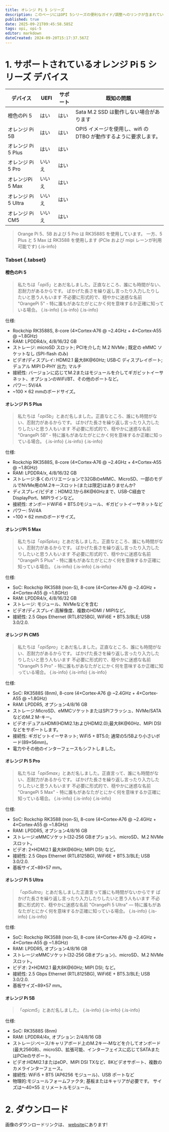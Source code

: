 ```yaml
---
title: オレンジ Pi 5 シリーズ
description: このページにはOPI 5シリーズの便利なガイド/調整へのリンクが含まれています
published: true
date: 2025-09-21T09:45:58.585Z
tags: opi, opi-5
editor: markdown
dateCreated: 2024-09-20T15:17:37.567Z
---
```


# 1. サポートされているオレンジ Pi 5 シリーズ デバイス

| デバイス            | UEFI | サポート | 既知の問題                                      |
| --------------- | ---- | ---- | ------------------------------------------ |
| 橙色のPi 5         | はい   | はい   | Sata M.2 SSD は動作しない場合があります |
| オレンジ Pi 5B      | はい   | はい   | OPI5 イメージを使用し、wifi の DTBO が動作するように要求します。   |
| オレンジ Pi 5 Plus  | はい   | はい   |                                            |
| オレンジ Pi 5 Pro   | いいえ  | はい   |                                            |
| オレンジPi 5 Max    | いいえ  | はい   |                                            |
| オレンジ Pi 5 Ultra | いいえ  | はい   |                                            |
| オレンジ Pi CM5     | いいえ  | はい   |                                            |

> Orange Pi 5、5B および 5 Pro は RK3588S を使用しています。 一方、5 Plus と 5 Max は RK3588 を使用します (PCIe および mipi レーンが利用可能です)
> {.is-info}

### Tabset {.tabset}

#### 橙色のPi 5

> 私たちは「_opi5_」とあだ名しました。正直なところ、誰にも時間がない、忍耐力があるからです。 ばかげた長さを繰り返し言ったり入力したりしたいと思う人もいます 不必要に形式的で、穏やかに迷惑な名前 "OrangePi 5" - 特に誰もがあなたがとにかく何を意味するか正確に知っている場合。
> {.is-info}
> {.is-info}
> {.is-info}

仕様:

- Rockchip RK3588S, 8-core (4×Cortex‐A76 @ ~2.4GHz + 4×Cortex‐A55 @ ~1.8GHz)
- RAM: LPDDR4/x, 4/8/16/32 GB
- ストレージ: microSD スロット; PCIを介した M.2 NVMe ; 既定の eMMC ソケットなし (SPI-flash のみ)
- ビデオ/ディスプレイ: HDMI2.1 最大8K@60Hz; USB‐C ディスプレイポート; デュアル MIPI D‐PHY 出力; マルチ
- 接続性: バージョンに応じてM.2またはモジュールを介してギガビットイーサネット、オプションのWiFi/BT、その他のポートなど。
- パワー: 5V/4A
- ~100 × 62 mmのボードサイズ。

#### オレンジ Pi 5 Plus

> 私たちは「_opi5b_」とあだ名しました。正直なところ、誰にも時間がない、忍耐力があるからです。 ばかげた長さを繰り返し言ったり入力したりしたいと思う人もいます 不必要に形式的で、穏やかに迷惑な名前 "OrangePi 5B" - 特に誰もがあなたがとにかく何を意味するか正確に知っている場合。
> {.is-info}
> {.is-info}
> {.is-info}

仕様:

- Rockchip RK3588S, 8-core (4×Cortex‐A76 @ ~2.4GHz + 4×Cortex‐A55 @ ~1.8GHz)
- RAM: LPDDR4/x, 4/8/16/32 GB
- ストレージ:多くのバリエーションで32GBのeMMC、MicroSD、一部のモデルでNVMe用のM.2キースロット(または限定)はありませんか?
- ディスプレイ/ビデオ：HDMI2.1から8K@60Hzまで、USB-C経由でDisplayPort、MIPIラインなど。
- 接続性: オンボードWiFi6 + BT5.0モジュール、ギガビットイーサネットなど
- パワー: 5V/4A
- ~100 × 62 mmのボードサイズ。

#### オレンジPi 5 Max

> 私たちは「_opi5plus_」とあだ名しました。正直なところ、誰にも時間がない、忍耐力があるからです。 ばかげた長さを繰り返し言ったり入力したりしたいと思う人もいます 不必要に形式的で、穏やかに迷惑な名前 "OrangePi 5 Plus" - 特に誰もがあなたがとにかく何を意味するか正確に知っている場合。
> {.is-info}
> {.is-info}
> {.is-info}

仕様:

- SoC: Rockchip RK3588 (non-S), 8-core (4×Cortex‐A76 @ ~2.4GHz + 4×Cortex‐A55 @ ~1.8GHz)
- RAM: LPDDR4/x, 4/8/16/32 GB
- ストレージ: モジュール、NVMeなどを含む
- ビデオ/ディスプレイ:高解像度、複数のHDMI / MIPIなど。
- 接続性: 2.5 Gbps Ethernet (RTL8125BG), WiFi6E + BT5.3/BLE; USB 3.0/2.0.

#### オレンジ Pi CM5

> 私たちは「_opi5pro_」とあだ名しました。正直なところ、誰にも時間がない、忍耐力があるからです。 ばかげた長さを繰り返し言ったり入力したりしたいと思う人もいます 不必要に形式的で、穏やかに迷惑な名前 "OrangePi 5 Pro" - 特に誰もがあなたがとにかく何を意味するか正確に知っている場合。
> {.is-info}
> {.is-info}
> {.is-info}

仕様:

- SoC: RK3588S (8nm), 8-core (4×Cortex‐A76 @ ~2.4GHz + 4×Cortex‐A55 @ ~1.8GHz)
- RAM: LPDDR5, オプション4/8/16 GB
- ストレージ:MicroSD、eMMCソケットまたはSPIフラッシュ、NVMe/SATAなどのM.2 M-キー。
- ビデオ:デュアルHDMI(HDMI2.1およびHDMI2.0);最大8K@60Hz、MIPI DSIなどをサポートします。
- 接続性: ギガビットイーサネット; WiFi5 + BT5.0; 通常の5/5Bより小さいボード(89×56mm)。
- 電力やその他のインターフェースもシフトしました。

#### オレンジ Pi 5 Pro

> 私たちは「_opi5max_」とあだ名しました。正直言って、誰にも時間がない、忍耐力があるからです。 ばかげた長さを繰り返し言ったり入力したりしたいと思う人もいます 不必要に形式的で、穏やかに迷惑な名前 "OrangePi 5 Max" - 特に誰もがあなたがとにかく何を意味するか正確に知っている場合。
> {.is-info}
> {.is-info}
> {.is-info}

仕様:

- SoC: Rockchip RK3588 (non-S), 8-core (4×Cortex‐A76 @ ~2.4GHz + 4×Cortex‐A55 @ ~1.8GHz)
- RAM: LPDDR5, オプション4/8/16 GB
- ストレージ:eMMCソケット(32‐256 GBオプション)、microSD、M.2 NVMeスロット。
- ビデオ: 2×HDMI2.1 最大8K@60Hz; MIPI DSI; など。
- 接続性: 2.5 Gbps Ethernet (RTL8125BG), WiFi6E + BT5.3/BLE; USB 3.0/2.0.
- 基板サイズ~89×57 mm。

#### オレンジ Pi 5 Ultra

> 「_opi5ultra_」とあだ名しました正直言って誰にも時間がないからです ばかげた長さを繰り返し言ったり入力したりしたいと思う人もいます 不必要に形式的で、穏やかに迷惑な名前 "OrangePi 5 Ultra" — 特に誰もがあなたがとにかく何を意味するか正確に知っている場合。
> {.is-info}
> {.is-info}
> {.is-info}

仕様:

- SoC: Rockchip RK3588 (non-S), 8-core (4×Cortex‐A76 @ ~2.4GHz + 4×Cortex‐A55 @ ~1.8GHz)
- RAM: LPDDR5, オプション4/8/16 GB
- ストレージ:eMMCソケット(32‐256 GBオプション)、microSD、M.2 NVMeスロット。
- ビデオ: 2×HDMI2.1 最大8K@60Hz; MIPI DSI; など。
- 接続性: 2.5 Gbps Ethernet (RTL8125BG), WiFi6E + BT5.3/BLE; USB 3.0/2.0.
- 基板サイズ~89×57 mm。

#### オレンジ Pi 5B

> 「_opicm5_」とあだ名しました。
> {.is-info}
> {.is-info}
> {.is-info}

仕様:

- SoC: RK3588S (8nm)
- RAM: LPDDR4/4x, オプション: 2/4/8/16 GB
- ストレージ:ベース/キャリアボード上のM.2キー‐Mなどを介してオンボード(最大256GB)、microSD、拡張可能、インターフェイスに応じてSATAまたはPCIeのサポート。
- ビデオ:HDMI2.1またはeDP、MIPI DSI TXなど、8Kビデオサポート、複数のカメラインターフェース。
- 接続性: WiFi5 + BT5 (AP6256 モジュール)、USB ポートなど
- 物理的:モジュールフォームファクタ; 基板またはキャリアが必要です。 サイズは〜40×55 ミリメートルモジュール。

# 2. ダウンロード

画像のダウンロードリンクは、 [website](https://bredos.org/download.html)にあります!